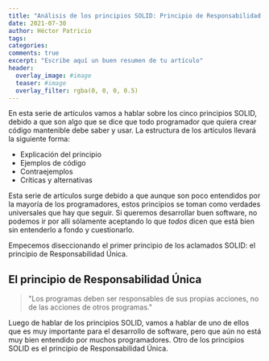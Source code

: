 ```yaml
---
title: "Análisis de los principios SOLID: Principio de Responsabilidad Única"
date: 2021-07-30
author: Héctor Patricio
tags:
categories:
comments: true
excerpt: "Escribe aquí un buen resumen de tu artículo"
header:
  overlay_image: #image
  teaser: #image
  overlay_filter: rgba(0, 0, 0, 0.5)
---
```


En esta serie de artículos vamos a hablar sobre los cinco principios SOLID, debido a que son algo que se dice que todo programador que quiera crear código mantenible debe saber y usar. La estructura de los artículos llevará la siguiente forma:
- Explicación del principio
- Ejemplos de código
- Contraejemplos
- Críticas y alternativas

Esta serie de artículos surge debido a que aunque son poco entendidos por la mayoría de los programadores, estos principios se toman como verdades universales que hay que seguir. Si queremos desarrollar buen software, no podemos ir por allí sólamente aceptando lo que _todos_ dicen que está bien sin entenderlo a fondo y cuestionarlo.

Empecemos diseccionando el primer principio de los aclamados SOLID: el principio de Responsabilidad Única.
## El principio de Responsabilidad Única

> "Los programas deben ser responsables de sus propias acciones, no de las acciones de otros programas."

Luego de hablar de los principios SOLID, vamos a hablar de uno de ellos que es muy importante para el desarrollo de software, pero que aún no está muy bien entendido por muchos programadores. Otro de los principios SOLID es el principio de Responsabilidad Única.